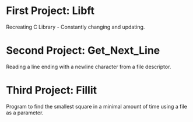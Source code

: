 # First Project: Libft
Recreating C Library - Constantly changing and updating.

# Second Project: Get_Next_Line
Reading a line ending with a newline character from a file descriptor.

# Third Project: Fillit
Program to find the smallest square in a minimal amount of time using a file
as a parameter.
